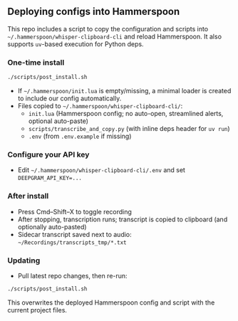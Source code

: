 ## Deploying configs into Hammerspoon

This repo includes a script to copy the configuration and scripts into `~/.hammerspoon/whisper-clipboard-cli` and reload Hammerspoon. It also supports `uv`-based execution for Python deps.

### One-time install
```bash
./scripts/post_install.sh
```
- If `~/.hammerspoon/init.lua` is empty/missing, a minimal loader is created to include our config automatically.
- Files copied to `~/.hammerspoon/whisper-clipboard-cli/`:
  - `init.lua` (Hammerspoon config; no auto-open, streamlined alerts, optional auto-paste)
  - `scripts/transcribe_and_copy.py` (with inline deps header for `uv run`)
  - `.env` (from `.env.example` if missing)

### Configure your API key
- Edit `~/.hammerspoon/whisper-clipboard-cli/.env` and set `DEEPGRAM_API_KEY=...`

### After install
- Press Cmd–Shift–X to toggle recording
- After stopping, transcription runs; transcript is copied to clipboard (and optionally auto-pasted)
- Sidecar transcript saved next to audio: `~/Recordings/transcripts_tmp/*.txt`

### Updating
- Pull latest repo changes, then re-run:
```bash
./scripts/post_install.sh
```
This overwrites the deployed Hammerspoon config and script with the current project files.

